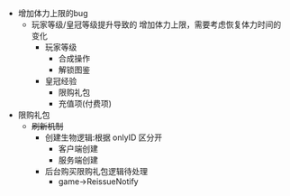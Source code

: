 - 增加体力上限的bug
	- 玩家等级/皇冠等级提升导致的  增加体力上限，需要考虑恢复体力时间的变化
		- 玩家等级
			- 合成操作
			- 解锁图鉴
		- 皇冠经验
			- 限购礼包
			- 充值项(付费项)
- 限购礼包
	- <s>刷新机制</s>
		- 创建生物逻辑:根据 onlyID 区分开
			- 客户端创建
			- 服务端创建
		- 后台购买限购礼包逻辑待处理
			- game->ReissueNotify